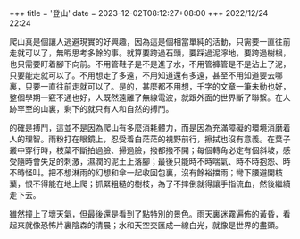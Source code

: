 +++
title = '登山'
date = 2023-12-02T08:12:27+08:00
+++
2022/12/24 22:24

爬山真是個讓人逃避現實的好興趣，因為這是個相當單純的活動，只需要一直往前走就可以了，無暇思考多餘的事。就算要跨過石頭，要踩過泥濘地，要跨過樹根，也只需要盯着腳下向前。不用管鞋子是不是進了水，不用管褲管是不是沾上了泥，只要能走就可以了。不用想走了多遠，不用知道還有多遠，甚至不用知道要去哪裏，只要一直往前走就可以了。是的，甚麼都不用想，千字的文章一筆未動也好，整個學期一竅不通也好，人既然遠離了無線電波，就跟外面的世界斷了聯繫。在人跡罕至的山裏，剩下的就只有人和自然的搏鬥。

的確是搏鬥，這並不是因為爬山有多麼消耗體力，而是因為充滿障礙的環境消磨着人的理智。雨粉打在眼鏡上，忍受着白茫茫的視野前行，擦拭也沒有意義。在葉子叢中穿行時，枝葉不斷拍過臉、掃過臉，撥都撥不開；每個轉角必定有個斜坡，感受隨時會失足的刺激，濕潤的泥土上落腳；最後只能時不時喘氣、時不時抱怨、時不時怪叫。把不想淋雨的幻想和傘一起收回包裏，沒有餘裕擋雨；彎下腰避開枝葉，恨不得能在地上爬；抓緊粗糙的樹枝，為了不摔倒就得讓手指流血，然後繼續走下去。

雖然撞上了壞天氣，但最後還是看到了點特別的景色。雨天裏迷霧遍佈的黃昏，看起來就像恐怖片裏陰森的清晨；水和天空交匯成一線白光，就像是世界的盡頭。